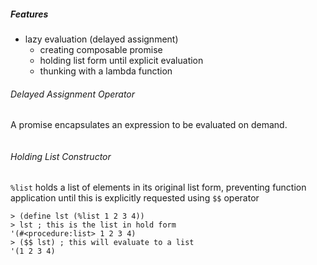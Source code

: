 ##### Features

* lazy evaluation (delayed assignment)
  * creating composable promise
  * holding list form until explicit evaluation
  * thunking with a lambda function

###### Delayed Assignment Operator

A promise encapsulates an expression to be evaluated on demand.

```
```

###### Holding List Constructor

`%list` holds a list of elements in its original list form, preventing function application until this is explicitly requested using `$$` operator

```
> (define lst (%list 1 2 3 4))
> lst ; this is the list in hold form
'(#<procedure:list> 1 2 3 4)
> ($$ lst) ; this will evaluate to a list
'(1 2 3 4)
```
